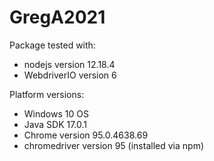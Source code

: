 # GregA2021

Package tested with: 
 - nodejs version 12.18.4
 - WebdriverIO version 6

Platform versions:
 - Windows 10 OS
 - Java SDK 17.0.1
 - Chrome version 95.0.4638.69 
 - chromedriver version 95 (installed via npm) 


